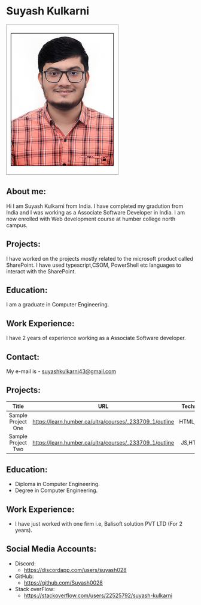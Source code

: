 # Suyash Kulkarni
![This is my Profile.](/_readme/profilepic.jpg)
## About me: 
Hi I am Suyash Kulkarni from India. I have completed my gradution from India and I was working as a Associate Software Developer in India. I am now enrolled with Web development course at humber college north campus. 

## Projects: 
I have worked on the projects mostly related to the microsoft product called SharePoint. I have used typescript,CSOM, PowerShell etc languages to interact with the SharePoint.

## Education: 
I am a graduate in Computer Engineering.

## Work Experience: 
I have 2 years of experience working as a Associate Software developer.
## Contact: 
My e-mail is - suyashkulkarni43@gmail.com

## Projects:

| Title | URL | Technology |
|:-----:|:-----:|:-----:|
| Sample Project One | https://learn.humber.ca/ultra/courses/_233709_1/outline | HTML,CSS,JS |
| Sample Project Two | https://learn.humber.ca/ultra/courses/_233709_1/outline | JS,HTML,C# |

## Education:
- Diploma in Computer Engineering.
- Degree in Computer Engineering.

## Work Experience:
- I have just worked with one firm i.e, Balisoft solution PVT LTD (For 2 years).

## Social Media Accounts:

- Discord:
    - https://discordapp.com/users/suyash028
- GitHub:
    - https://github.com/Suyash0028
- Stack overFlow:
    - https://stackoverflow.com/users/22525792/suyash-kulkarni
